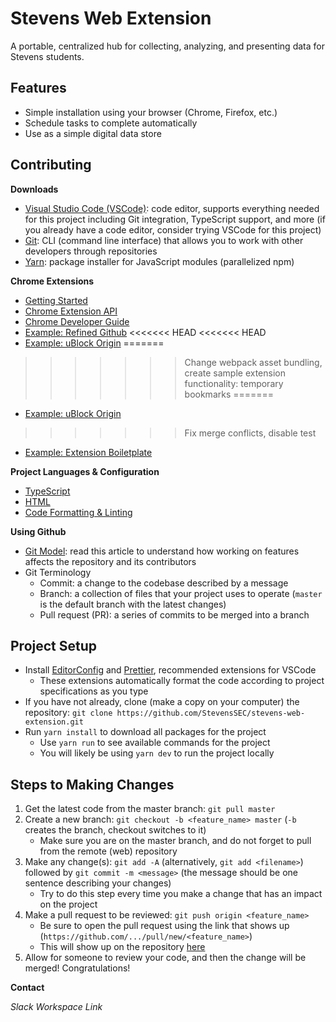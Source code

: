 # Stevens Web Extension

A portable, centralized hub for collecting, analyzing, and presenting data for Stevens students.

## Features

-   Simple installation using your browser (Chrome, Firefox, etc.)
-   Schedule tasks to complete automatically
-   Use as a simple digital data store

## Contributing

**Downloads**

-   [Visual Studio Code (VSCode)](https://code.visualstudio.com/download): code editor, supports everything needed for this project including Git integration, TypeScript support, and more (if you already have a code editor, consider trying VSCode for this project)
-   [Git](https://git-scm.com/downloads): CLI (command line interface) that allows you to work with other developers through repositories
-   [Yarn](https://classic.yarnpkg.com/en/docs/install/#windows-stable): package installer for JavaScript modules (parallelized npm)

**Chrome Extensions**

-   [Getting Started](https://developer.chrome.com/extensions/getstarted)
-   [Chrome Extension API](https://developer.chrome.com/extensions/api_index)
-   [Chrome Developer Guide](https://developer.chrome.com/extensions/devguide)
-   [Example: Refined Github](https://github.com/sindresorhus/refined-github)
<<<<<<< HEAD
<<<<<<< HEAD
-   [Example: uBlock Origin](https://github.com/gorhill/uBlock/blob/master/platform/chromium)
=======
>>>>>>> Change webpack asset bundling, create sample extension functionality: temporary bookmarks
=======
-   [Example: uBlock Origin](https://github.com/gorhill/uBlock/blob/master/platform/chromium)
>>>>>>> Fix merge conflicts, disable test
-   [Example: Extension Boiletplate](https://github.com/samuelsimoes/chrome-extension-webpack-boilerplate)

**Project Languages & Configuration**

-   [TypeScript](https://www.typescriptlang.org/docs/home.html)
-   [HTML](https://www.w3schools.com/html/)
-   [Code Formatting & Linting](https://blog.theodo.com/2019/08/why-you-should-use-eslint-prettier-and-editorconfig-together/)

**Using Github**

-   [Git Model](https://nvie.com/posts/a-successful-git-branching-model/): read this article to understand how working on features affects the repository and its contributors
-   Git Terminology
    -   Commit: a change to the codebase described by a message
    -   Branch: a collection of files that your project uses to operate (`master` is the default branch with the latest changes)
    -   Pull request (PR): a series of commits to be merged into a branch

## Project Setup

-   Install [EditorConfig](https://marketplace.visualstudio.com/items?itemName=EditorConfig.EditorConfig) and [Prettier](https://marketplace.visualstudio.com/items?itemName=esbenp.prettier-vscode), recommended extensions for VSCode
    -   These extensions automatically format the code according to project specifications as you type
-   If you have not already, clone (make a copy on your computer) the repository: `git clone https://github.com/StevensSEC/stevens-web-extension.git`
-   Run `yarn install` to download all packages for the project
    -   Use `yarn run` to see available commands for the project
    -   You will likely be using `yarn dev` to run the project locally

## Steps to Making Changes

1. Get the latest code from the master branch: `git pull master`
2. Create a new branch: `git checkout -b <feature_name> master` (`-b` creates the branch, checkout switches to it)
    - Make sure you are on the master branch, and do not forget to pull from the remote (web) repository
3. Make any change(s): `git add -A` (alternatively, `git add <filename>`) followed by `git commit -m <message>` (the message should be one sentence describing your changes)
    - Try to do this step every time you make a change that has an impact on the project
4. Make a pull request to be reviewed: `git push origin <feature_name>`
    - Be sure to open the pull request using the link that shows up (`https://github.com/.../pull/new/<feature_name>`)
    - This will show up on the repository [here](https://github.com/adapap/stevens-web-extension/pulls)
5. Allow for someone to review your code, and then the change will be merged! Congratulations!

**Contact**

_Slack Workspace Link_
